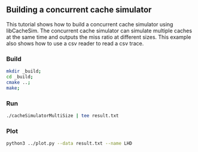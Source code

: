 
## Building a concurrent cache simulator 
This tutorial shows how to build a concurrent cache simulator using libCacheSim. 
The concurrent cache simulator can simulate multiple caches at the same time and outputs the miss ratio at different sizes.
This example also shows how to use a csv reader to read a csv trace.

### Build 
```bash
mkdir _build; 
cd _build;
cmake ..;
make;
```

### Run 
```bash
./cacheSimulatorMultiSize | tee result.txt
```

### Plot 
```bash
python3 ../plot.py --data result.txt --name LHD
```

